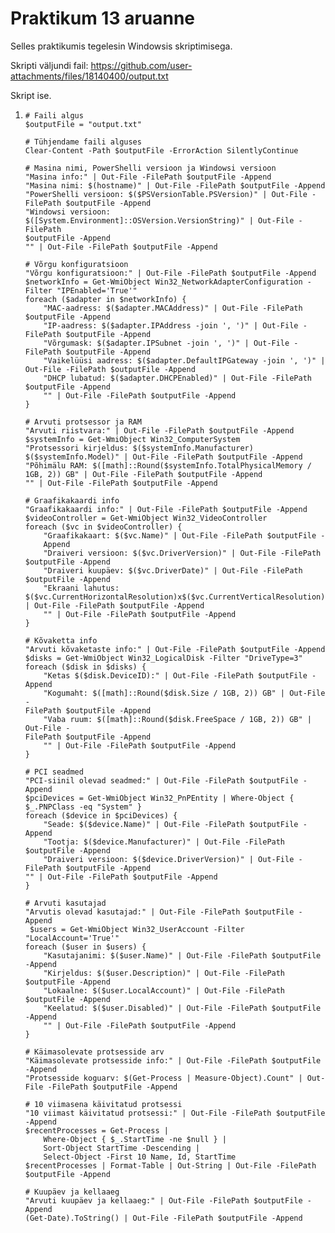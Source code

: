 # Praktikum 13 aruanne

Selles praktikumis tegelesin Windowsis skriptimisega.

Skripti väljundi fail:
https://github.com/user-attachments/files/18140400/output.txt

Skript ise.
1.     # Faili algus
       $outputFile = "output.txt"

       # Tühjendame faili alguses
       Clear-Content -Path $outputFile -ErrorAction SilentlyContinue

       # Masina nimi, PowerShelli versioon ja Windowsi versioon
       "Masina info:" | Out-File -FilePath $outputFile -Append
       "Masina nimi: $(hostname)" | Out-File -FilePath $outputFile -Append
       "PowerShelli versioon: $($PSVersionTable.PSVersion)" | Out-File - 
       FilePath $outputFile -Append
       "Windowsi versioon: 
       $([System.Environment]::OSVersion.VersionString)" | Out-File - 
       FilePath 
       $outputFile -Append
       "" | Out-File -FilePath $outputFile -Append

       # Võrgu konfiguratsioon
       "Võrgu konfiguratsioon:" | Out-File -FilePath $outputFile -Append
       $networkInfo = Get-WmiObject Win32_NetworkAdapterConfiguration - 
       Filter "IPEnabled='True'"
       foreach ($adapter in $networkInfo) {
           "MAC-aadress: $($adapter.MACAddress)" | Out-File -FilePath 
       $outputFile -Append
           "IP-aadress: $($adapter.IPAddress -join ', ')" | Out-File - 
       FilePath $outputFile -Append
           "Võrgumask: $($adapter.IPSubnet -join ', ')" | Out-File - 
       FilePath $outputFile -Append
           "Vaikelüüsi aadress: $($adapter.DefaultIPGateway -join ', ')" | 
       Out-File -FilePath $outputFile -Append
           "DHCP lubatud: $($adapter.DHCPEnabled)" | Out-File -FilePath 
       $outputFile -Append
           "" | Out-File -FilePath $outputFile -Append
       }

       # Arvuti protsessor ja RAM
       "Arvuti riistvara:" | Out-File -FilePath $outputFile -Append
       $systemInfo = Get-WmiObject Win32_ComputerSystem
       "Protsessori kirjeldus: $($systemInfo.Manufacturer) 
       $($systemInfo.Model)" | Out-File -FilePath $outputFile -Append
       "Põhimälu RAM: $([math]::Round($systemInfo.TotalPhysicalMemory / 
       1GB, 2)) GB" | Out-File -FilePath $outputFile -Append
       "" | Out-File -FilePath $outputFile -Append

       # Graafikakaardi info
       "Graafikakaardi info:" | Out-File -FilePath $outputFile -Append
       $videoController = Get-WmiObject Win32_VideoController
       foreach ($vc in $videoController) {
           "Graafikakaart: $($vc.Name)" | Out-File -FilePath $outputFile - 
           Append
           "Draiveri versioon: $($vc.DriverVersion)" | Out-File -FilePath 
       $outputFile -Append
           "Draiveri kuupäev: $($vc.DriverDate)" | Out-File -FilePath 
       $outputFile -Append
           "Ekraani lahutus: 
       $($vc.CurrentHorizontalResolution)x$($vc.CurrentVerticalResolution)" 
       | Out-File -FilePath $outputFile -Append
           "" | Out-File -FilePath $outputFile -Append
       }

       # Kõvaketta info
       "Arvuti kõvaketaste info:" | Out-File -FilePath $outputFile -Append
       $disks = Get-WmiObject Win32_LogicalDisk -Filter "DriveType=3"
       foreach ($disk in $disks) {
           "Ketas $($disk.DeviceID):" | Out-File -FilePath $outputFile -Append
           "Kogumaht: $([math]::Round($disk.Size / 1GB, 2)) GB" | Out-File -
       FilePath $outputFile -Append
           "Vaba ruum: $([math]::Round($disk.FreeSpace / 1GB, 2)) GB" | Out-File -
       FilePath $outputFile -Append
           "" | Out-File -FilePath $outputFile -Append
       }

       # PCI seadmed
       "PCI-siinil olevad seadmed:" | Out-File -FilePath $outputFile -Append
       $pciDevices = Get-WmiObject Win32_PnPEntity | Where-Object { 
       $_.PNPClass -eq "System" }
       foreach ($device in $pciDevices) {
           "Seade: $($device.Name)" | Out-File -FilePath $outputFile -Append
           "Tootja: $($device.Manufacturer)" | Out-File -FilePath $outputFile -Append
           "Draiveri versioon: $($device.DriverVersion)" | Out-File -FilePath $outputFile -Append
       "" | Out-File -FilePath $outputFile -Append
       }

       # Arvuti kasutajad
       "Arvutis olevad kasutajad:" | Out-File -FilePath $outputFile -Append
        $users = Get-WmiObject Win32_UserAccount -Filter "LocalAccount='True'"
       foreach ($user in $users) {
           "Kasutajanimi: $($user.Name)" | Out-File -FilePath $outputFile -Append
           "Kirjeldus: $($user.Description)" | Out-File -FilePath $outputFile -Append
           "Lokaalne: $($user.LocalAccount)" | Out-File -FilePath $outputFile -Append
           "Keelatud: $($user.Disabled)" | Out-File -FilePath $outputFile -Append
           "" | Out-File -FilePath $outputFile -Append
       }

       # Käimasolevate protsesside arv
       "Käimasolevate protsesside info:" | Out-File -FilePath $outputFile -Append
       "Protsesside koguarv: $(Get-Process | Measure-Object).Count" | Out- 
       File -FilePath $outputFile -Append

       # 10 viimasena käivitatud protsessi
       "10 viimast käivitatud protsessi:" | Out-File -FilePath $outputFile -Append
       $recentProcesses = Get-Process |
           Where-Object { $_.StartTime -ne $null } |
           Sort-Object StartTime -Descending |
           Select-Object -First 10 Name, Id, StartTime
       $recentProcesses | Format-Table | Out-String | Out-File -FilePath 
       $outputFile -Append

       # Kuupäev ja kellaaeg
       "Arvuti kuupäev ja kellaaeg:" | Out-File -FilePath $outputFile -Append
       (Get-Date).ToString() | Out-File -FilePath $outputFile -Append


